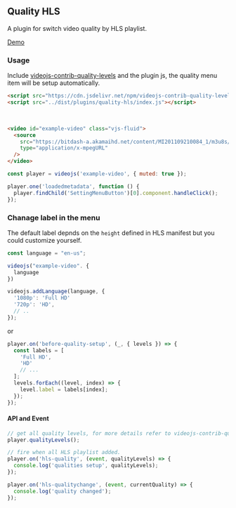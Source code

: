 ## Quality HLS <!-- {docsify-ignore-all} -->

A plugin for switch video quality by HLS playlist.

[Demo](https://paidless.github.io/videojs-plus-plus/examples/quality-hls.html)

### Usage

Include [videojs-contrib-quality-levels](https://github.com/videojs/videojs-contrib-quality-levels) and the plugin js, the quality menu item will be setup automatically.

```html inject keep
<script src="https://cdn.jsdelivr.net/npm/videojs-contrib-quality-levels@2.0.9/dist/videojs-contrib-quality-levels.js"></script>
<script src="../dist/plugins/quality-hls/index.js"></script>
```

<br />

```html inject
<video id="example-video" class="vjs-fluid">
  <source
    src="https://bitdash-a.akamaihd.net/content/MI201109210084_1/m3u8s/f08e80da-bf1d-4e3d-8899-f0f6155f6efa.m3u8"
    type="application/x-mpegURL"
  />
</video>
```

```js run
const player = videojs('example-video', { muted: true });

player.one('loadedmetadata', function () {
  player.findChild('SettingMenuButton')[0].component.handleClick();
});
```

### Chanage label in the menu

The default label depnds on the `height` defined in HLS manifest but you could customize yourself.

```js
const language = "en-us";

videojs("example-video". {
  language
})

videojs.addLanguage(language, {
  '1080p': 'Full HD'
  '720p': 'HD',
  // ..
});
```

or

```js
player.on('before-quality-setup', (_, { levels }) => {
  const labels = [
    'Full HD',
    'HD'
    // ...
  ];
  levels.forEach((level, index) => {
    level.label = labels[index];
  });
});
```

#### API and Event

```js
// get all quality levels, for more details refer to videojs-contrib-quality-levels
player.qualityLevels();

// fire when all HLS playlist added.
player.on('hls-quality', (event, qualityLevels) => {
  console.log('qualities setup', qualityLevels);
});

player.on('hls-qualitychange', (event, currentQuality) => {
  console.log('quality changed');
});
```
